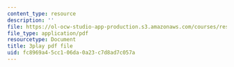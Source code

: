 ```yaml
---
content_type: resource
description: ''
file: https://ol-ocw-studio-app-production.s3.amazonaws.com/courses/res-3-003-learn-to-build-your-own-videogame-with-the-unity-game-engine-and-microsoft-kinect-january-iap-2017/fc8969a45cc106da0a23c7d8ad7c057a_jXtqyQuLlnk.pdf
file_type: application/pdf
resourcetype: Document
title: 3play pdf file
uid: fc8969a4-5cc1-06da-0a23-c7d8ad7c057a
---
```

